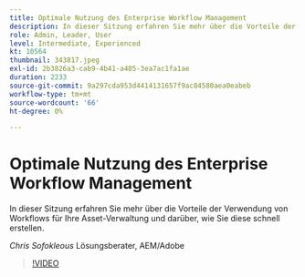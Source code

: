 ```yaml
---
title: Optimale Nutzung des Enterprise Workflow Management
description: In dieser Sitzung erfahren Sie mehr über die Vorteile der Verwendung von Workflows für Ihre Asset-Verwaltung und darüber, wie Sie diese schnell erstellen.
role: Admin, Leader, User
level: Intermediate, Experienced
kt: 10564
thumbnail: 343817.jpeg
exl-id: 2b3826a3-cab9-4b41-a405-3ea7ac1fa1ae
duration: 2233
source-git-commit: 9a297cda953d4414131657f9ac84580aea0eabeb
workflow-type: tm+mt
source-wordcount: '66'
ht-degree: 0%

---
```


# Optimale Nutzung des Enterprise Workflow Management

In dieser Sitzung erfahren Sie mehr über die Vorteile der Verwendung von Workflows für Ihre Asset-Verwaltung und darüber, wie Sie diese schnell erstellen.

*Chris Sofokleous* Lösungsberater, AEM/Adobe

>[!VIDEO](https://video.tv.adobe.com/v/343817/?quality=12&learn=on)
